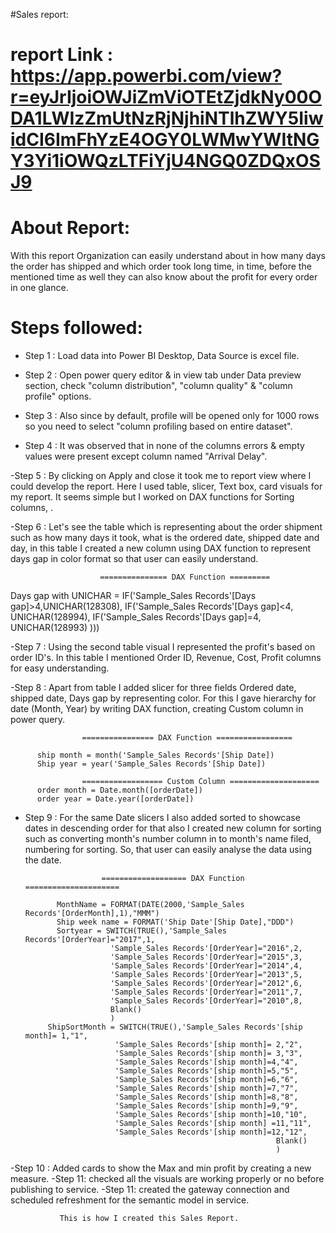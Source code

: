 #Sales report:

# report Link : https://app.powerbi.com/view?r=eyJrIjoiOWJiZmViOTEtZjdkNy00ODA1LWIzZmUtNzRjNjhiNTlhZWY5IiwidCI6ImFhYzE4OGY0LWMwYWItNGY3Yi1iOWQzLTFiYjU4NGQ0ZDQxOSJ9

# About Report:
   With this report Organization can easily understand about in how many days the order has shipped and which order took long time, in time, before the mentioned time as well they can also know about the profit for every order in one glance.

# Steps followed:
- Step 1 : Load data into Power BI Desktop, Data Source is excel file.

- Step 2 : Open power query editor & in view tab under Data preview section, check "column distribution", "column quality" & "column profile" options.

- Step 3 : Also since by default, profile will be opened only for 1000 rows so you need to select "column profiling based on entire dataset".

- Step 4 : It was observed that in none of the columns errors & empty values were present except column named "Arrival Delay".

-Step 5 : By clicking on Apply and close it took me to report view where I could develop the report. Here I used table, slicer, Text box, card visuals for my report. It seems simple but I worked on DAX functions for Sorting columns, .

-Step 6 : Let's see the table which is representing about the order shipment such as how many days it took, what is the ordered date, shipped date and day, in this table I created a new column using DAX function to represent days gap in color format so that user can easily understand.

                        =============== DAX Function =========

Days gap with UNICHAR = IF('Sample_Sales Records'[Days gap]>4,UNICHAR(128308),
                       IF('Sample_Sales Records'[Days gap]<4, UNICHAR(128994),
                       IF('Sample_Sales Records'[Days gap]=4, UNICHAR(128993)
                       )))

-Step 7 : Using the second table visual I represented the profit's based on order ID's. In this table I mentioned Order ID, Revenue, Cost, Profit columns for easy understanding.

-Step 8 : Apart from table I added slicer for three fields Ordered date, shipped date, Days gap by representing color. For this I gave hierarchy for date (Month, Year) by writing DAX function, creating Custom column in power query. 

                    ================ DAX Function =================

          ship month = month('Sample_Sales Records'[Ship Date])
          Ship year = year('Sample_Sales Records'[Ship Date])
         
                    ================== Custom Column ====================
          order month = Date.month([orderDate])
          order year = Date.year([orderDate])


- Step 9 : For the same Date slicers I also added sorted to showcase dates in descending order for that also I created new column for sorting such as converting month's number column in to month's name filed, numbering for sorting. So, that user can easily analyse the data using the date.
   
                       =================== DAX Function =====================

             MonthName = FORMAT(DATE(2000,'Sample_Sales Records'[OrderMonth],1),"MMM")
             Ship week name = FORMAT('Ship Date'[Ship Date],"DDD")
             Sortyear = SWITCH(TRUE(),'Sample_Sales Records'[OrderYear]="2017",1,
                         'Sample_Sales Records'[OrderYear]="2016",2, 
                         'Sample_Sales Records'[OrderYear]="2015",3,
                         'Sample_Sales Records'[OrderYear]="2014",4,
                         'Sample_Sales Records'[OrderYear]="2013",5,
                         'Sample_Sales Records'[OrderYear]="2012",6,
                         'Sample_Sales Records'[OrderYear]="2011",7,
                         'Sample_Sales Records'[OrderYear]="2010",8,
                         Blank()
                         )  
           ShipSortMonth = SWITCH(TRUE(),'Sample_Sales Records'[ship month]= 1,"1",
                          'Sample_Sales Records'[ship month]= 2,"2",
                          'Sample_Sales Records'[ship month]= 3,"3",
                          'Sample_Sales Records'[ship month]=4,"4",
                          'Sample_Sales Records'[ship month]=5,"5",
                          'Sample_Sales Records'[ship month]=6,"6",
                          'Sample_Sales Records'[ship month]=7,"7",
                          'Sample_Sales Records'[ship month]=8,"8",
                          'Sample_Sales Records'[ship month]=9,"9",
                          'Sample_Sales Records'[ship month]=10,"10",
                          'Sample_Sales Records'[ship month] =11,"11",
                          'Sample_Sales Records'[ship month]=12,"12",
                                                              Blank()
                                                              )
-Step 10 : Added cards to show the Max and min profit by creating a new measure.
-Step 11: checked all the visuals are working properly or no before publishing to service.
-Step 11: created the gateway connection and scheduled refreshment for the semantic model in service.

               This is how I created this Sales Report.
